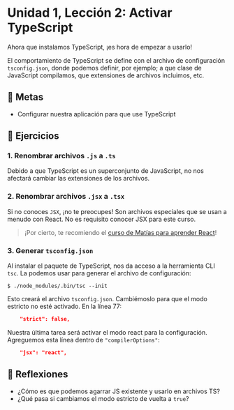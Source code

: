 # Unidad 1, Lección 2: Activar TypeScript

Ahora que instalamos TypeScript, ¡es hora de empezar a usarlo!

El comportamiento de TypeScript se define con el archivo de configuración `tsconfig.json`, donde podemos definir, por ejemplo; a que clase de JavaScript compilamos, que extensiones de archivos incluimos, etc.  

## 🥅 Metas

- Configurar nuestra aplicación para que use TypeScript

## 🤸 Ejercicios

### 1. Renombrar archivos `.js` a `.ts`

Debido a que TypeScript es un superconjunto de JavaScript, no nos afectará cambiar las extensiones de los archivos.

### 2. Renombrar archivos `.jsx` a `.tsx`

Si no conoces `JSX`, ¡no te preocupes! Son archivos especiales que se usan a menudo con React. No es requisito conocer JSX para este curso. 

> ¡Por cierto, te recomiendo el [curso de Matías para aprender React](https://www.escuelafrontend.com/react)!

### 3. Generar `tsconfig.json`

Al instalar el paquete de TypeScript, nos da acceso a la herramienta CLI `tsc`. La podemos usar para generar el archivo de configuración:

    $ ./node_modules/.bin/tsc --init
    
Esto creará el archivo `tsconfig.json`. Cambiémoslo para que el modo estricto no esté activado. En la línea 77:

```json
    "strict": false, 
```

Nuestra última tarea será activar el modo react para la configuración. Agreguemos esta línea dentro de `"compilerOptions"`:

```json
    "jsx": "react",
```

## 🤔 Reflexiones

- ¿Cómo es que podemos agarrar JS existente y usarlo en archivos TS? 
- ¿Qué pasa si cambiamos el modo estricto de vuelta a `true`?
